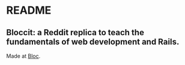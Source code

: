 # README

## Bloccit: a Reddit replica to teach the fundamentals of web development and Rails.

Made at [Bloc](http://bloc.io).
